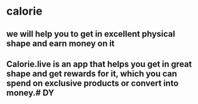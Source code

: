 # calorie
## we will help you to get in excellent physical shape and earn money on it
## Calorie.live is an app that helps you get in great shape and get rewards for it, which you can spend on exclusive products or convert into money.# DY
